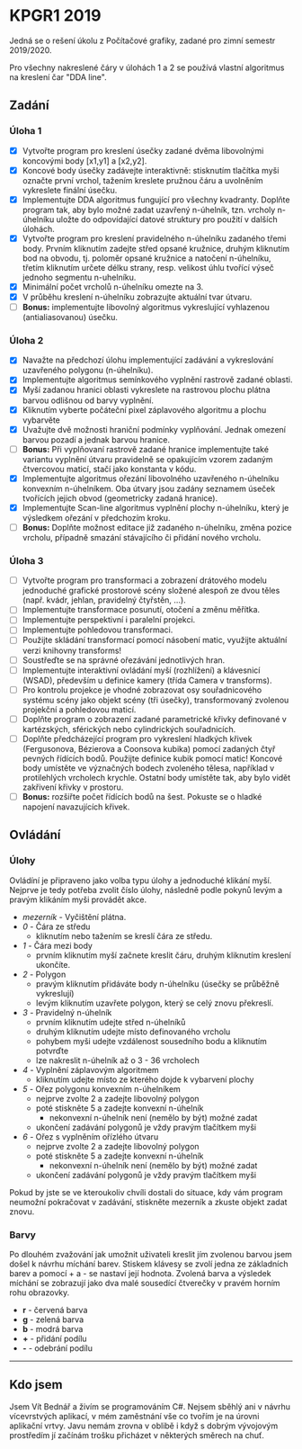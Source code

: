 # KPGR1 2019
Jedná se o rešení úkolu z Počítačové grafiky, zadané pro zimní semestr 2019/2020.

Pro všechny nakreslené čáry v úlohách 1 a 2 se používá vlastní algoritmus na kreslení čar "DDA line".
## Zadání
### Úloha 1
- [X] Vytvořte program pro kreslení úsečky zadané dvěma libovolnými koncovými body [x1,y1] a [x2,y2].
- [X] Koncové body úsečky zadávejte interaktivně: stisknutím tlačítka myši označte první vrchol, tažením kreslete pružnou čáru a uvolněním vykreslete finální úsečku.
- [X] Implementujte DDA algoritmus fungující pro všechny kvadranty.
Doplňte program tak, aby bylo možné zadat uzavřený n-úhelník, tzn. vrcholy n-úhelníku uložte do odpovídající datové struktury pro použití v dalších úlohách.
- [X] Vytvořte program pro kreslení pravidelného n-úhelníku zadaného třemi body. Prvním kliknutím zadejte střed opsané kružnice, druhým kliknutím bod na obvodu, tj. poloměr opsané kružnice a natočení n-úhelníku, třetím kliknutím určete délku strany, resp. velikost úhlu tvořící výseč jednoho segmentu n-uhelníku.
- [X] Minimální počet vrcholů n-úhelníku omezte na 3.
- [X] V průběhu kreslení n-úhelníku zobrazujte aktuální tvar útvaru.
- [ ] **Bonus:** implementujte libovolný algoritmus vykreslující vyhlazenou (antialiasovanou) úsečku.

### Úloha 2
- [X] Navažte na předchozí úlohu implementující zadávání a vykreslování uzavřeného polygonu (n-úhelníku).
- [X] Implementujte algoritmus semínkového vyplnění rastrově zadané oblasti.
- [X] Myší zadanou hranici oblasti vykreslete na rastrovou plochu plátna barvou odlišnou od barvy vyplnění.
- [X] Kliknutím vyberte počáteční pixel záplavového algoritmu a plochu vybarvěte
- [X] Uvažujte dvě možnosti hraniční podmínky vyplňování. Jednak omezení barvou pozadí a jednak barvou hranice.
- [ ] **Bonus:** Při vyplňovaní rastrově zadané hranice implementujte také variantu vyplnění útvaru pravidelně se opakujícím vzorem zadaným čtvercovou maticí, stačí jako konstanta v kódu.
- [X] Implementujte algoritmus ořezání libovolného uzavřeného n-úhelníku konvexním n-úhelníkem. Oba útvary jsou zadány seznamem úseček tvořících jejich obvod (geometricky zadaná hranice).
- [X] Implementujte Scan-line algoritmus vyplnění plochy n-úhelníku, který je výsledkem ořezání v předchozím kroku.
- [ ] **Bonus:** Doplňte možnost editace již zadaného n-úhelníku, změna pozice vrcholu, případně smazání stávajícího či přidání nového vrcholu. 

### Úloha 3
- [ ] Vytvořte program pro transformaci a zobrazení drátového modelu jednoduché grafické prostorové scény složené alespoň ze dvou těles (např. kvádr, jehlan, pravidelný čtyřstěn, …).
- [ ] Implementujte transformace posunutí, otočení a změnu měřítka.
- [ ] Implementujte perspektivní i paralelní projekci.
- [ ] Implementujte pohledovou transformaci.
- [ ] Použijte skládání transformací pomocí násobení matic, využijte aktuální verzi knihovny transforms!
- [ ] Soustřeďte se na správné ořezávání jednotlivých hran.
- [ ] Implementujte interaktivní ovládání myší (rozhlížení) a klávesnicí (WSAD), především u definice kamery (třída Camera v transforms).
- [ ] Pro kontrolu projekce je vhodné zobrazovat osy souřadnicového systému scény jako objekt scény (tři úsečky), transformovaný zvolenou projekční a pohledovou maticí.
- [ ] Doplňte program o zobrazení zadané parametrické křivky definované v kartézských, sférických nebo cylindrických souřadnicích.
- [ ] Doplňte předcházející program pro vykreslení hladkých křivek (Fergusonova, Bézierova a Coonsova kubika) pomocí zadaných čtyř pevných řídících bodů. Použijte definice kubik pomocí matic! Koncové body umístěte ve význačných bodech zvoleného tělesa, například v protilehlých vrcholech krychle. Ostatní body umístěte tak, aby bylo vidět zakřivení křivky v prostoru.
- [ ] **Bonus:** rozšiřte počet řídících bodů na šest. Pokuste se o hladké napojení navazujících křivek. 

## Ovládání
### Úlohy
Ovládíní je připraveno jako volba typu úlohy a jednoduché klikání myší. Nejprve je tedy potřeba zvolit číslo úlohy, následně podle pokynů levým a pravým klikáním myši provádět akce.
- *mezerník* - Vyčištění plátna.
- *0* - Čára ze středu
  - kliknutím nebo tažením se kreslí čára ze středu.
- *1* - Čára mezi body
  - prvním kliknutím myší začnete kreslit čáru, druhým kliknutím kreslení ukončíte.
- *2* - Polygon
  - pravým kliknutím přidáváte body n-úhelníku (úsečky se průběžně vykreslují)
  - levým kliknutím uzavřete polygon, který se celý znovu překreslí.
- *3* - Pravidelný n-úhelník
  - prvním kliknutím udejte střed n-úhelníků
  - druhým kliknutím udejte místo definovaného vrcholu
  - pohybem myši udejte vzdálenost sousedního bodu a kliknutím potvrďte
  - lze nakreslit n-úhelník až o 3 - 36 vrcholech
- *4* - Vyplnění záplavovým algoritmem
  - kliknutím udejte místo ze kterého dojde k vybarvení plochy
- *5* - Ořez polygonu konvexním n-úhelníkem
  - nejprve zvolte 2 a zadejte libovolný polygon
  - poté stiskněte 5 a zadejte konvexní n-úhelník
    - nekonvexní n-úhelník není (nemělo by být) možné zadat
  - ukončení zadávání polygonů je vždy pravým tlačítkem myši
- *6* - Ořez s vyplněním ořízlého útvaru
   - nejprve zvolte 2 a zadejte libovolný polygon
   - poté stiskněte 5 a zadejte konvexní n-úhelník
     - nekonvexní n-úhelník není (nemělo by být) možné zadat
   - ukončení zadávání polygonů je vždy pravým tlačítkem myši

Pokud by jste se ve kteroukoliv chvíli dostali do situace, kdy vám program neumožní pokračovat v zadávání,
stiskněte mezerník a zkuste objekt zadat znovu.

### Barvy
Po dlouhém zvažování jak umožnit uživateli kreslit jím zvolenou barvou jsem došel k návrhu míchání barev. Stiskem klávesy se zvolí jedna ze základních barev a pomocí + a - se nastaví její hodnota. Zvolená barva a výsledek míchání se zobrazují jako dva malé sousedící čtverečky v pravém horním rohu obrazovky.
- **r** - červená barva
- **g** - zelená barva
- **b** - modrá barva
- **+** - přidání podílu
- **-** - odebrání podílu
***

## Kdo jsem
Jsem Vít Bednář a živím se programováním C#. Nejsem sběhlý ani v návrhu vícevrstvých aplikací, v mém zaměstnání vše co tvořím je na úrovni aplikační vrtvy. Javu nemám zrovna v oblibě i když s dobrým vývojovým prostředím jí začínám trošku přicházet v některých směrech na chuť.
